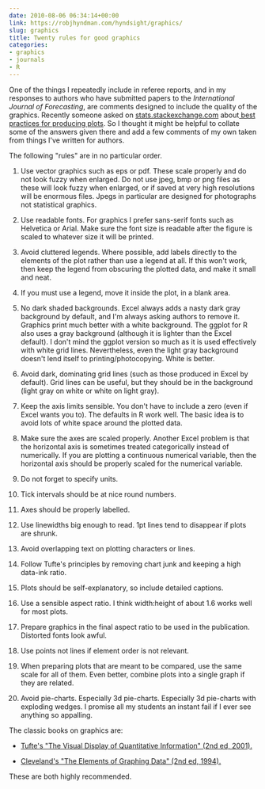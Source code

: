 ```yaml
---
date: 2010-08-06 06:34:14+00:00
link: https://robjhyndman.com/hyndsight/graphics/
slug: graphics
title: Twenty rules for good graphics
categories:
- graphics
- journals
- R
---
```


One of the things I repeatedly include in referee reports, and in my responses to authors who have submitted papers to the _International Journal of Forecasting_, are comments designed to include the quality of the graphics. Recently someone asked on [stats.stackexchange.com](http://stats.stackexchange.com) about[ best practices for producing plots](http://stats.stackexchange.com/questions/396/). So I thought it might be helpful to collate some of the answers given there and add a few comments of my own taken from things I've written for authors.

The following "rules" are in no particular order.



  1. Use vector graphics such as eps or pdf. These scale properly and do not look fuzzy when enlarged. Do not use jpeg, bmp or png files as these will look fuzzy when enlarged, or if saved at very high resolutions will be enormous files. Jpegs in particular are designed for photographs not statistical graphics.

  2. Use readable fonts. For graphics I prefer sans-serif fonts such as Helvetica or Arial. Make sure the font size is readable after the figure is scaled to whatever size it will be printed.

  3. Avoid cluttered legends. Where possible, add labels directly to the elements of the plot rather than use a legend at all. If this won't work, then keep the legend from obscuring the plotted data, and make it small and neat.

  4. If you must use a legend, move it inside the plot, in a blank area.

  5. No dark shaded backgrounds. Excel always adds a nasty dark gray background by default, and I'm always asking authors to remove it. Graphics print much better with a white background. The ggplot for R also uses a gray background (although it is lighter than the Excel default). I don't mind the ggplot version so much as it is used effectively with white grid lines. Nevertheless, even the light gray background doesn't lend itself to printing/photocopying. White is better.

  6. Avoid dark, dominating grid lines (such as those produced in Excel by default). Grid lines can be useful, but they should be in the background (light gray on white or white on light gray).

  7. Keep the axis limits sensible. You don't have to include a zero (even if Excel wants you to). The defaults in R work well. The basic idea is to avoid lots of white space around the plotted data.

  8. Make sure the axes are scaled properly. Another Excel problem is that the horizontal axis is sometimes treated categorically instead of numerically. If you are plotting a continuous numerical variable, then the horizontal axis should be properly scaled for the numerical variable.

  9. Do not forget to specify units.

  10. Tick intervals should be at nice round numbers.

  11. Axes should be properly labelled.

  12. Use linewidths big enough to read. 1pt lines tend to disappear if plots are shrunk.

  13. Avoid overlapping text on plotting characters or lines.

  14. Follow Tufte's principles by removing chart junk and keeping a high data-ink ratio.

  15. Plots should be self-explanatory, so include detailed captions.

  16. Use a sensible aspect ratio. I think width:height of about 1.6 works well for most plots.

  17. Prepare graphics in the final aspect ratio to be used in the publication. Distorted fonts look awful.

  18. Use points not lines if element order is not relevant.

  19. When preparing plots that are meant to be compared, use the same scale for all of them. Even better, combine plots into a single graph if they are related.

  20. Avoid pie-charts. Especially 3d pie-charts. Especially 3d pie-charts with exploding wedges. I promise all my students an instant fail if I ever see anything so appalling.

The classic books on graphics are:


  * [Tufte's "The Visual Display of Quantitative Information" (2nd ed, 2001).](http://amzn.com/dp/0961392142/?tag=otexts-20)

  * [Cleveland's "The Elements of Graphing Data" (2nd ed, 1994).](http://amzn.com/dp/0963488414/?tag=otexts-20)


These are both highly recommended.
